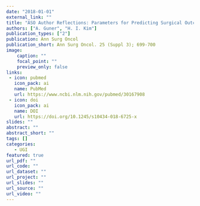 ```yaml
---
date: "2018-01-01"
external_link: ""
title: "ASO Author Reflections: Parameters for Predicting Surgical Outcomes for Gastric Cancer Patients: Simple Is Better Than Complex"
authors: ["A. Guner", "H. I. Kim"]
publication_types: ["2"]
publication: Ann Surg Oncol
publication_short: Ann Surg Oncol. 25 (Suppl 3); 699-700
image:
    caption: ""
    focal_point: ""
    preview_only: false
links:
 - icon: pubmed
   icon_pack: ai
   name: PubMed
   url: https://www.ncbi.nlm.nih.gov/pubmed/30167908
 - icon: doi
   icon_pack: ai
   name: DOI
   url: https://doi.org/10.1245/s10434-018-6725-x
slides: ""
abstract: ""
abstract_short: ""
tags: []
categories: 
   - UGI
featured: true
url_pdf: ""
url_code: ""
url_dataset: ""
url_project: ""
url_slides: ""
url_source: ""
url_video: ""
---
```

